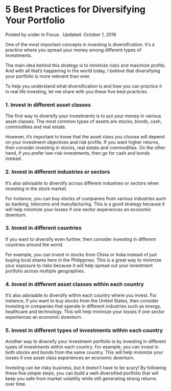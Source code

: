  # 5 Best Practices for Diversifying Your Portfolio

Posted by under In Focus . Updated: October 1, 2016

One of the most important concepts in investing is diversification. It’s a practice where you spread your money among different types of investments.

The main idea behind this strategy is to minimize risks and maximize profits. And with all that’s happening in the world today, I believe that diversifying your portfolio is more relevant than ever.

To help you understand what diversification is and how you can practice it in real life investing, let me share with you these five best practices.

### 1. Invest in different asset classes

The first way to diversify your investments is to put your money in various asset classes. The most common types of assets are stocks, bonds, cash, commodities and real estate.

However, it’s important to know that the asset class you choose will depend on your investment objectives and risk profile. If you want higher returns, then consider investing in stocks, real estate and commodities. On the other hand, if you prefer low-risk investments, then go for cash and bonds instead.

### 2. Invest in different industries or sectors

It’s also advisable to diversify across different industries or sectors when investing in the stock market.

For instance, you can buy stocks of companies from various industries such as banking, telecoms and manufacturing. This is a good strategy because it will help minimize your losses if one sector experiences an economic downturn.

### 3. Invest in different countries

If you want to diversify even further, then consider investing in different countries around the world.

For example, you can invest in stocks from China or India instead of just buying local shares here in the Philippines. This is a great way to minimize your exposure to risks because it will help spread out your investment portfolio across multiple geographies.

### 4. Invest in different asset classes within each country

It’s also advisable to diversify within each country where you invest. For instance, if you want to buy stocks from the United States, then consider investing in companies that operate in different industries such as energy, healthcare and technology. This will help minimize your losses if one sector experiences an economic downturn.

### 5. Invest in different types of investments within each country

Another way to diversify your investment portfolio is by investing in different types of investments within each country. For example, you can invest in both stocks and bonds from the same country. This will help minimize your losses if one asset class experiences an economic downturn.

Investing can be risky business, but it doesn’t have to be scary! By following these five simple steps, you can build a well-diversified portfolio that will keep you safe from market volatility while still generating strong returns over time.